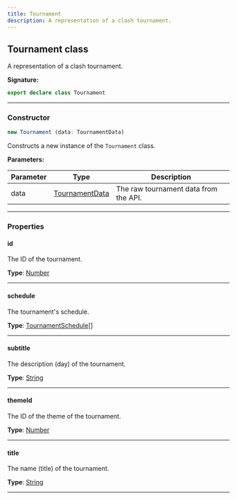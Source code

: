 ```yaml
---
title: Tournament
description: A representation of a clash tournament.
---
```


## Tournament class

A representation of a clash tournament.

**Signature:**

```ts
export declare class Tournament 
```

---

### Constructor

```ts
new Tournament (data: TournamentData)
```

Constructs a new instance of the `Tournament` class.

**Parameters:**

| Parameter | Type | Description |
| --------- | ---- | ----------- |
| data | [TournamentData](/api/TournamentData.md) | The raw tournament data from the API. |
---

### Properties

#### id

The ID of the tournament.



**Type**: [Number](https://developer.mozilla.org/en-US/docs/Web/JavaScript/Reference/Global_Objects/Number)

---

#### schedule

The tournament's schedule.



**Type**: [TournamentSchedule](/api/TournamentSchedule.md)[]

---

#### subtitle

The description (day) of the tournament.



**Type**: [String](https://developer.mozilla.org/en-US/docs/Web/JavaScript/Reference/Global_Objects/String)

---

#### themeId

The ID of the theme of the tournament.



**Type**: [Number](https://developer.mozilla.org/en-US/docs/Web/JavaScript/Reference/Global_Objects/Number)

---

#### title

The name (title) of the tournament.



**Type**: [String](https://developer.mozilla.org/en-US/docs/Web/JavaScript/Reference/Global_Objects/String)

---

